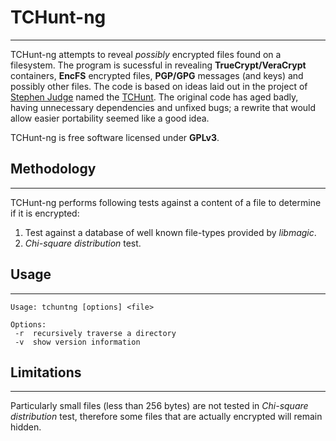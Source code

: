 # TCHunt-ng
---
TCHunt-ng attempts to reveal *possibly* encrypted files found on a filesystem. The program is sucessful in revealing **TrueCrypt/VeraCrypt** containers, **EncFS** encrypted files, **PGP/GPG** messages (and keys) and possibly other files. The code is based on ideas laid out in the project of [Stephen Judge]("https://github.com/stephenjudge") named the [TCHunt]("https://github.com/stephenjudge/TCHunt"). The original code has aged badly, having unnecessary dependencies and unfixed bugs; a rewrite that would allow easier portability seemed like a good idea.

TCHunt-ng is free software licensed under **GPLv3**.

## Methodology
---
TCHunt-ng performs following tests against a content of a file to determine if it is encrypted:

1. Test against a database of well known file-types provided by *libmagic*.
2. *Chi-square distribution* test.

## Usage
---
    Usage: tchuntng [options] <file>

    Options:
     -r  recursively traverse a directory
     -v  show version information

## Limitations
---
Particularly small files (less than 256 bytes) are not tested in *Chi-square distribution* test, therefore some files that are actually encrypted will remain hidden.

